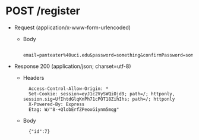 # POST /register

+ Request (application/x-www-form-urlencoded)

    + Body

            email=panteater%40uci.edu&password=something&confirmPassword=something&antPlannerId=123456&name=Peter+Anteater

+ Response 200 (application/json; charset=utf-8)

    + Headers

            Access-Control-Allow-Origin: *
            Set-Cookie: session=eyJ1c2VySWQiOjd9; path=/; httponly, session.sig=UfIhtdGlqKnPh71cPOT18ZihIhs; path=/; httponly
            X-Powered-By: Express
            Etag: W/"8-+QlobErfZPeoxGiynm5mqg"

    + Body

            {"id":7}
